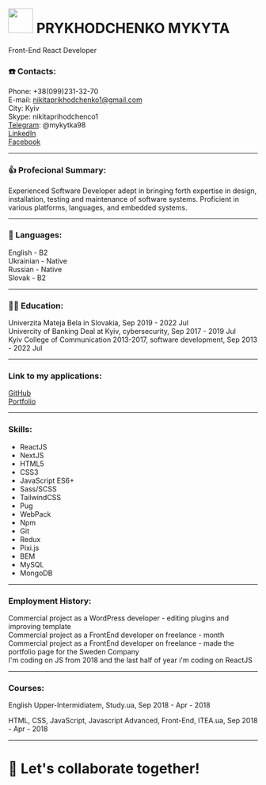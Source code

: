 # <img src="[https://your-image-url.type](https://scontent-mxp2-1.xx.fbcdn.net/v/t39.30808-6/312251156_5499979110091303_3392431464734303878_n.jpg?stp=c0.135.526.526a_dst-jpg_p526x296&_nc_cat=110&ccb=1-7&_nc_sid=09cbfe&_nc_ohc=2DJm0PwRl_AAX-eo3cm&_nc_ht=scontent-mxp2-1.xx&oh=00_AfCF2D08fZrK_9NLvH-zhLkMQVSYatu3AreEAeqAnOGiSw&oe=63A86CBA)" width="50" height="50"> PRYKHODCHENKO MYKYTA  
Front-End React Developer  
  
### ☎️ Contacts:  
  
Phone:     +38(099)231-32-70  
E-mail:    nikitaprikhodchenko1@gmail.com  
City:      Kyiv  
Skype:     nikitaprihodchenco1  
[Telegram](https://t.me/mykytka98): @mykytka98  
[LinkedIn](https://www.linkedin.com/in/mykytaprykhodchenko)  
[Facebook](https://facebook.com/mykyta.prykhodchenko)  

* * *   

### 👍 Profecional Summary:  
  
Experienced Software Developer adept in bringing forth expertise in design, installation, testing and maintenance of software systems.
Proficient in various platforms, languages, and embedded systems.  

* * *  

### 👅 Languages:  
  
English - B2  
Ukrainian - Native  
Russian - Native  
Slovak - B2  

* * *   

### 👨‍🎓 Education:  
  
Univerzita Mateja Bela in Slovakia, Sep 2019 - 2022 Jul  
Univercity of Banking Deal at Kyiv, cybersecurity,  Sep 2017 - 2019 Jul  
Kyiv College of Communication 2013-2017, software development, Sep 2013 - 2022 Jul  

* * *   

### Link to my applications:  
  
[GitHub](https://github.com/prykhodchenkomykyta)  
[Portfolio](https://prykhodchenkomykyta.github.io/portfolio)  

* * *   

### Skills:  
  
* ReactJS  
* NextJS  
* HTML5  
* CSS3  
* JavaScript ES6+  
* Sass/SCSS  
* TailwindCSS  
* Pug  
* WebPack  
* Npm  
* Git  
* Redux  
* Pixi.js  
* BEM  
* MySQL  
* MongoDB  

* * *   

### Employment History:  
  
Commercial project as a WordPress developer - editing plugins and improving template  
Commercial project as a FrontEnd developer on freelance - month  
Commercial project as a FrontEnd developer on freelance - made the portfolio page for the Sweden Company  
I'm coding on JS from 2018 and the last half of year i'm coding on ReactJS  

* * *   

### Courses:  
  
English Upper-Intermidiatem, Study.ua, Sep 2018 - Apr - 2018

HTML, CSS, JavaScript, Javascript Advanced, Front-End, ITEA.ua, Sep 2018 - Apr - 2018
* * *   

# 🤝 Let's collaborate together!

